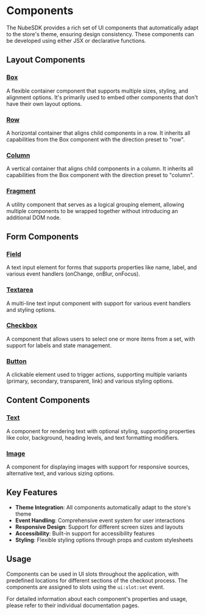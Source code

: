 # Components

The NubeSDK provides a rich set of UI components that automatically adapt to the store's theme, ensuring design consistency. These components can be developed using either JSX or declarative functions.

## Layout Components

### [Box](/docs/applications/nube-sdk/components/box)
A flexible container component that supports multiple sizes, styling, and alignment options. It's primarily used to embed other components that don't have their own layout options.

### [Row](/docs/applications/nube-sdk/components/row)
A horizontal container that aligns child components in a row. It inherits all capabilities from the Box component with the direction preset to "row".

### [Column](/docs/applications/nube-sdk/components/column)
A vertical container that aligns child components in a column. It inherits all capabilities from the Box component with the direction preset to "column".

### [Fragment](/docs/applications/nube-sdk/components/fragment)
A utility component that serves as a logical grouping element, allowing multiple components to be wrapped together without introducing an additional DOM node.

## Form Components

### [Field](/docs/applications/nube-sdk/components/field)
A text input element for forms that supports properties like name, label, and various event handlers (onChange, onBlur, onFocus).

### [Textarea](/docs/applications/nube-sdk/components/textarea)
A multi-line text input component with support for various event handlers and styling options.

### [Checkbox](/docs/applications/nube-sdk/components/checkbox)
A component that allows users to select one or more items from a set, with support for labels and state management.

### [Button](/docs/applications/nube-sdk/components/button)
A clickable element used to trigger actions, supporting multiple variants (primary, secondary, transparent, link) and various styling options.

## Content Components

### [Text](/docs/applications/nube-sdk/components/text)
A component for rendering text with optional styling, supporting properties like color, background, heading levels, and text formatting modifiers.

### [Image](/docs/applications/nube-sdk/components/image)
A component for displaying images with support for responsive sources, alternative text, and various sizing options.

## Key Features

- **Theme Integration**: All components automatically adapt to the store's theme
- **Event Handling**: Comprehensive event system for user interactions
- **Responsive Design**: Support for different screen sizes and layouts
- **Accessibility**: Built-in support for accessibility features
- **Styling**: Flexible styling options through props and custom stylesheets

## Usage

Components can be used in UI slots throughout the application, with predefined locations for different sections of the checkout process. The components are assigned to slots using the `ui:slot:set` event.

For detailed information about each component's properties and usage, please refer to their individual documentation pages.

